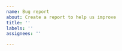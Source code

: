 ```yaml
---
name: Bug report
about: Create a report to help us improve
title: ''
labels: ''
assignees: ''

---
```

<!--
Have Questions about how to use Nilearn or need analysis suggestions & recommendations?

This is NOT the place for it.
        ===  
Post them on Neurostars (http://neurostars.org/). 
Add the tag `nilearn`  
-->

<!-- 
For the bug report, include this information:
-------------------------
What version of Nilearn are you using?
What were you trying to do?
What did you expect will happen?
What actually happened?

List the steps you performed that revealed the bug to you.
Include any code samples. Enclose them in triple back-ticks (```)
Like this:

```
<code>
``` 
You can delete all the above text if you wish. 
-->
